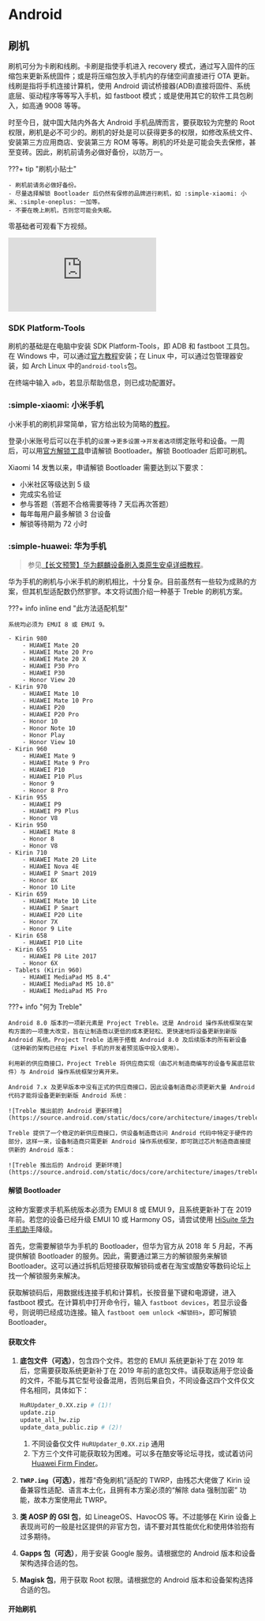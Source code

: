 # Android

## 刷机

刷机可分为卡刷和线刷。卡刷是指使手机进入 recovery 模式，通过写入固件的压缩包来更新系统固件；或是将压缩包放入手机内的存储空间直接进行 OTA 更新。线刷是指将手机连接计算机，使用 Android 调试桥接器(ADB)直接将固件、系统底层、驱动程序等等写入手机，如 fastboot 模式；或是使用其它的软件工具包刷入，如高通 9008 等等。

时至今日，就中国大陆内外各大 Android 手机品牌而言，要获取较为完整的 Root 权限，刷机是必不可少的。刷机的好处是可以获得更多的权限，如修改系统文件、安装第三方应用商店、安装第三方 ROM 等等。刷机的坏处是可能会失去保修，甚至变砖。因此，刷机前请务必做好备份，以防万一。

???+ tip "刷机小贴士"

    - 刷机前请务必做好备份。
    - 尽量选择解锁 Bootloader 后仍然有保修的品牌进行刷机，如 :simple-xiaomi: 小米、:simple-oneplus: 一加等。
    - 不要在晚上刷机，否则您可能会失眠。

零基础者可观看下方视频。

![type:video](https://player.bilibili.com/player.html?aid=640532086&bvid=BV1BY4y1H7Mc&cid=571263354&page=1&autoplay=false)

### SDK Platform-Tools

刷机的基础是在电脑中安装 SDK Platform-Tools，即 ADB 和 fastboot 工具包。在 Windows 中，可以通过[官方教程](https://developer.android.com/studio/releases/platform-tools)安装；在 Linux 中，可以通过包管理器安装，如 Arch Linux 中的`android-tools`包。

在终端中输入 `adb`，若显示帮助信息，则已成功配置好。

### :simple-xiaomi: 小米手机

小米手机的刷机非常简单，官方给出较为简略的[教程](https://www.mi.com/service/support)。

登录小米账号后可以在手机的`设置`→`更多设置`→`开发者选项`绑定账号和设备。一周后，可以用[官方解锁工具](http://www.miui.com/unlock/download.html)申请解锁 Bootloader。解锁 Bootloader 后即可刷机。

Xiaomi 14 发售以来，申请解锁 Bootloader 需要达到以下要求：

- 小米社区等级达到 5 级
- 完成实名验证
- 参与答题（答题不合格需要等待 7 天后再次答题）
- 每年每用户最多解锁 3 台设备
- 解锁等待期为 72 小时

### :simple-huawei: 华为手机

> 参见[【长文预警】华为麒麟设备刷入类原生安卓详细教程](https://www.bilibili.com/read/cv16978084/)。

华为手机的刷机与小米手机的刷机相比，十分复杂。目前虽然有一些较为成熟的方案，但其机型适配数仍然寥寥。本文将试图介绍一种基于 Treble 的刷机方案。

???+ info inline end "此方法适配机型"

    系统均必须为 EMUI 8 或 EMUI 9。

    - Kirin 980
        - HUAWEI Mate 20
        - HUAWEI Mate 20 Pro
        - HUAWEI Mate 20 X
        - HUAWEI P30 Pro
        - HUAWEI P30
        - Honor View 20
    - Kirin 970
        - HUAWEI Mate 10
        - HUAWEI Mate 10 Pro
        - HUAWEI P20
        - HUAWEI P20 Pro
        - Honor 10
        - Honor Note 10
        - Honor Play
        - Honor View 10
    - Kirin 960
        - HUAWEI Mate 9
        - HUAWEI Mate 9 Pro
        - HUAWEI P10
        - HUAWEI P10 Plus
        - Honor 9
        - Honor 8 Pro
    - Kirin 955
        - HUAWEI P9
        - HUAWEI P9 Plus
        - Honor V8
    - Kirin 950
        - HUAWEI Mate 8
        - Honor 8
        - Honor V8
    - Kirin 710
        - HUAWEI Mate 20 Lite
        - HUAWEI Nova 4E
        - HUAWEI P Smart 2019
        - Honor 8X
        - Honor 10 Lite
    - Kirin 659
        - HUAWEI Mate 10 Lite
        - HUAWEI P Smart
        - HUAWEI P20 Lite
        - Honor 7X
        - Honor 9 Lite
    - Kirin 658
        - HUAWEI P10 Lite
    - Kirin 655
        - HUAWEI P8 Lite 2017
        - Honor 6X
    - Tablets (Kirin 960)
        - HUAWEI MediaPad M5 8.4"
        - HUAWEI MediaPad M5 10.8"
        - HUAWEI MediaPad M5 Pro

???+ info "何为 Treble"

    Android 8.0 版本的一项新元素是 Project Treble。这是 Android 操作系统框架在架构方面的一项重大改变，旨在让制造商以更低的成本更轻松、更快速地将设备更新到新版 Android 系统。Project Treble 适用于搭载 Android 8.0 及后续版本的所有新设备（这种新的架构已经在 Pixel 手机的开发者预览版中投入使用）。

    利用新的供应商接口，Project Treble 将供应商实现（由芯片制造商编写的设备专属底层软件）与 Android 操作系统框架分离开来。

    Android 7.x 及更早版本中没有正式的供应商接口，因此设备制造商必须更新大量 Android 代码才能将设备更新到新版 Android 系统：

    ![Treble 推出前的 Android 更新环境](https://source.android.com/static/docs/core/architecture/images/treble_blog_before.png?)

    Treble 提供了一个稳定的新供应商接口，供设备制造商访问 Android 代码中特定于硬件的部分，这样一来，设备制造商只需更新 Android 操作系统框架，即可跳过芯片制造商直接提供新的 Android 版本：

    ![Treble 推出后的 Android 更新环境](https://source.android.com/static/docs/core/architecture/images/treble_blog_after.png)

#### 解锁 Bootloader

这种方案要求手机系统版本必须为 EMUI 8 或 EMUI 9，且系统更新补丁在 2019 年前。若您的设备已经升级 EMUI 10 或 Harmony OS，请尝试使用 [HiSuite 华为手机助手](https://consumer.huawei.com/cn/support/hisuite/)降级。

首先，您需要解锁华为手机的 Bootloader，但华为官方从 2018 年 5 月起，不再提供解锁 Bootloader 的服务。因此，需要通过第三方的解锁服务来解锁 Bootloader。这可以通过拆机后短接获取解锁码或者在淘宝或酷安等数码论坛上找一个解锁服务来解决。

获取解锁码后，用数据线连接手机和计算机，长按音量下键和电源键，进入 fastboot 模式。在计算机中打开命令行，输入 `fastboot devices`，若显示设备号，则说明已经成功连接。输入 `fastboot oem unlock <解锁码>`，即可解锁 Bootloader。

#### 获取文件

1. **底包文件（可选）**，包含四个文件。若您的 EMUI 系统更新补丁在 2019 年后，您需要获取系统更新补丁在 2019 年前的底包文件。请获取适用于您设备的文件，不能与其它型号设备混用，否则后果自负，不同设备这四个文件仅文件名相同，具体如下：

    ``` bash
    HuRUpdater_0.XX.zip # (1)!
    update.zip
    update_all_hw.zip
    update_data_public.zip # (2)!
    ```

    1. 不同设备仅文件 `HuRUpdater_0.XX.zip` 通用
    2. 下方三个文件可能获取较为困难。可以多在酷安等论坛寻找，或试着访问 [Huawei Firm Finder](https://professorjtj.github.io/)。

2. **`TWRP.img`（可选）**，推荐“奇兔刷机”适配的 TWRP，由残芯大佬做了 Kirin 设备兼容性适配、语言本土化，且拥有本方案必须的“解除 data 强制加密” 功能，故本方案使用此 TWRP。
3. **类 AOSP 的 GSI 包**，如 LineageOS、HavocOS 等。不过能够在 Kirin 设备上表现尚可的一般是社区提供的非官方包，请不要对其性能优化和使用体验抱有过多期待。
4. **Gapps 包（可选）**，用于安装 Google 服务。请根据您的 Android 版本和设备架构选择合适的包。
5. **Magisk 包**，用于获取 Root 权限。请根据您的 Android 版本和设备架构选择合适的包。

#### 开始刷机